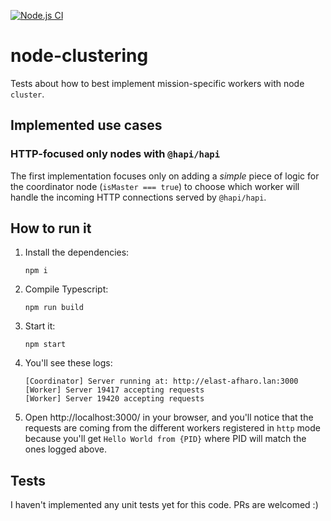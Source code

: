 [![Node.js CI](https://github.com/afharo/node-clustering/actions/workflows/main.yml/badge.svg)](https://github.com/afharo/node-clustering/actions/workflows/main.yml)

# node-clustering

Tests about how to best implement mission-specific workers with node `cluster`.

## Implemented use cases

### HTTP-focused only nodes with `@hapi/hapi`
The first implementation focuses only on adding a _simple_ piece of logic for the coordinator node (`isMaster === true`) to choose which worker will handle the incoming HTTP connections served by `@hapi/hapi`.

## How to run it

1. Install the dependencies:   
   ```shell
   npm i
   ```
2. Compile Typescript:
   ```shell
   npm run build
   ```
3. Start it:
   ```shell
   npm start
   ```
4. You'll see these logs:   
   ```shell
   [Coordinator] Server running at: http://elast-afharo.lan:3000
   [Worker] Server 19417 accepting requests
   [Worker] Server 19420 accepting requests
   ```
4. Open http://localhost:3000/ in your browser, and you'll notice that the requests are coming from the different workers registered in `http` mode because you'll get `Hello World from {PID}` where PID will match the ones logged above.

## Tests

I haven't implemented any unit tests yet for this code. PRs are welcomed :)
